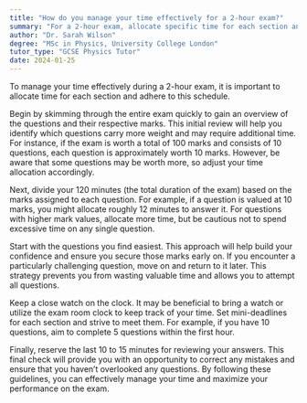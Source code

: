 ```yaml
---
title: "How do you manage your time effectively for a 2-hour exam?"
summary: "For a 2-hour exam, allocate specific time for each section and adhere to your schedule to manage your time effectively."
author: "Dr. Sarah Wilson"
degree: "MSc in Physics, University College London"
tutor_type: "GCSE Physics Tutor"
date: 2024-01-25
---
```


To manage your time effectively during a 2-hour exam, it is important to allocate time for each section and adhere to this schedule.

Begin by skimming through the entire exam quickly to gain an overview of the questions and their respective marks. This initial review will help you identify which questions carry more weight and may require additional time. For instance, if the exam is worth a total of $100$ marks and consists of $10$ questions, each question is approximately worth $10$ marks. However, be aware that some questions may be worth more, so adjust your time allocation accordingly.

Next, divide your $120$ minutes (the total duration of the exam) based on the marks assigned to each question. For example, if a question is valued at $10$ marks, you might allocate roughly $12$ minutes to answer it. For questions with higher mark values, allocate more time, but be cautious not to spend excessive time on any single question.

Start with the questions you find easiest. This approach will help build your confidence and ensure you secure those marks early on. If you encounter a particularly challenging question, move on and return to it later. This strategy prevents you from wasting valuable time and allows you to attempt all questions.

Keep a close watch on the clock. It may be beneficial to bring a watch or utilize the exam room clock to keep track of your time. Set mini-deadlines for each section and strive to meet them. For example, if you have $10$ questions, aim to complete $5$ questions within the first hour.

Finally, reserve the last $10$ to $15$ minutes for reviewing your answers. This final check will provide you with an opportunity to correct any mistakes and ensure that you haven’t overlooked any questions. By following these guidelines, you can effectively manage your time and maximize your performance on the exam.
    